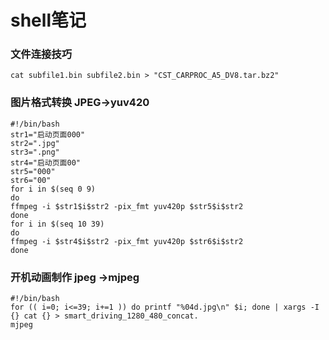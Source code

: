 # **shell笔记**  
### 文件连接技巧
```  
cat subfile1.bin subfile2.bin > "CST_CARPROC_A5_DV8.tar.bz2"
```
### 图片格式转换 JPEG->yuv420
```
#!/bin/bash 
str1="启动页面000"
str2=".jpg"
str3=".png"
str4="启动页面00"
str5="000"
str6="00"
for i in $(seq 0 9)
do
ffmpeg -i $str1$i$str2 -pix_fmt yuv420p $str5$i$str2
done
for i in $(seq 10 39)
do
ffmpeg -i $str4$i$str2 -pix_fmt yuv420p $str6$i$str2
done
```
### 开机动画制作 jpeg ->mjpeg
```
#!/bin/bash
for (( i=0; i<=39; i+=1 )) do printf "%04d.jpg\n" $i; done | xargs -I {} cat {} > smart_driving_1280_480_concat.
mjpeg
```
